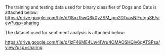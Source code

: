 The training and testing data used for binary classifier of Dogs and Cats is attached below:
https://drive.google.com/file/d/1Sqzf5wQSk0yZSM_pm2DTuasNlFotguSE/view?usp=sharing


The dataset used for sentiment analysis is attached below:

https://drive.google.com/file/d/1zF46ME4Uw4IVru4OMAOSHQly6qATSPsa/view?usp=sharing
